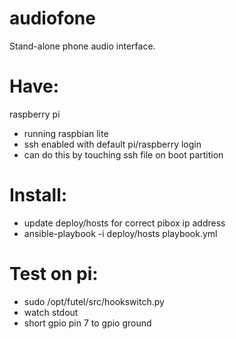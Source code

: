 # audiofone
Stand-alone phone audio interface.

# Have:

raspberry pi
- running raspbian lite
- ssh enabled with default pi/raspberry login
 - can do this by touching ssh file on boot partition

# Install:

- update deploy/hosts for correct pibox ip address
- ansible-playbook -i deploy/hosts playbook.yml

# Test on pi:

- sudo /opt/futel/src/hookswitch.py
- watch stdout
- short gpio pin 7 to gpio ground
